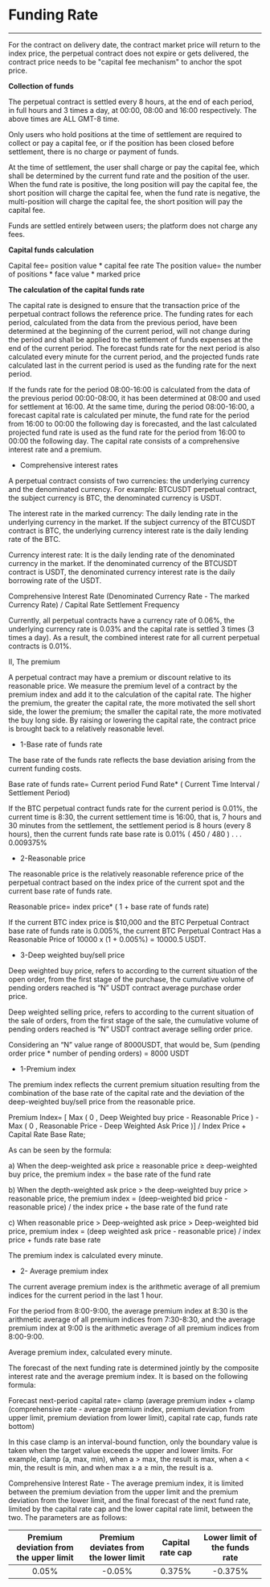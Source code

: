 # **Funding Rate**

------

For the contract on delivery date, the contract market price will return to the index price, the perpetual contract does not expire or gets delivered, the contract price needs to be "capital fee mechanism" to anchor the spot price.

**Collection of funds**

The perpetual contract is settled every 8 hours, at the end of each period, in full hours and 3 times a day, at 00:00, 08:00 and 16:00 respectively. The above times are ALL GMT-8 time.

Only users who hold positions at the time of settlement are required to collect or pay a capital fee, or if the position has been closed before settlement, there is no charge or payment of funds.

At the time of settlement, the user shall charge or pay the capital fee, which shall be determined by the current fund rate and the position of the user. When the fund rate is positive, the long position will pay the capital fee, the short position will charge the capital fee, when the fund rate is negative, the multi-position will charge the capital fee, the short position will pay the capital fee.

Funds are settled entirely between users; the platform does not charge any fees.

**Capital funds calculation**

Capital fee= position value * capital fee rate
The position value= the number of positions * face value * marked price

**The calculation of the capital funds rate**

The capital rate is designed to ensure that the transaction price of the perpetual contract follows the reference price. The funding rates for each period, calculated from the data from the previous period, have been determined at the beginning of the current period, will not change during the period and shall be applied to the settlement of funds expenses at the end of the current period. The forecast funds rate for the next period is also calculated every minute for the current period, and the projected funds rate calculated last in the current period is used as the funding rate for the next period.

If the funds rate for the period 08:00-16:00 is calculated from the data of the previous period 00:00-08:00, it has been determined at 08:00 and used for settlement at 16:00. At the same time, during the period 08:00-16:00, a forecast capital rate is calculated per minute, the fund rate for the period from 16:00 to 00:00 the following day is forecasted, and the last calculated projected fund rate is used as the fund rate for the period from 16:00 to 00:00 the following day.
The capital rate consists of a comprehensive interest rate and a premium.

- Comprehensive interest rates

A perpetual contract consists of two currencies: the underlying currency and the denominated currency. For example: BTCUSDT perpetual contract, the subject currency is BTC, the denominated currency is USDT.

The interest rate in the marked currency: The daily lending rate in the underlying currency in the market. If the subject currency of the BTCUSDT contract is BTC, the underlying currency interest rate is the daily lending rate of the BTC.

Currency interest rate: It is the daily lending rate of the denominated currency in the market. If the denominated currency of the BTCUSDT contract is USDT, the denominated currency interest rate is the daily borrowing rate of the USDT.

Comprehensive Interest Rate (Denominated Currency Rate - The marked Currency Rate) / Capital Rate Settlement Frequency

Currently, all perpetual contracts have a currency rate of 0.06%, the underlying currency rate is 0.03% and the capital rate is settled 3 times (3 times a day). As a result, the combined interest rate for all current perpetual contracts is 0.01%.

II, The premium

A perpetual contract may have a premium or discount relative to its reasonable price. We measure the premium level of a contract by the premium index and add it to the calculation of the capital rate. The higher the premium, the greater the capital rate, the more motivated the sell short side, the lower the premium; the smaller the capital rate, the more motivated the buy long side. By raising or lowering the capital rate, the contract price is brought back to a relatively reasonable level.

* 1-Base rate of funds rate

The base rate of the funds rate reflects the base deviation arising from the current funding costs.

Base rate of funds rate= Current period Fund Rate* ( Current Time Interval / Settlement Period)

If the BTC perpetual contract funds rate for the current period is 0.01%, the current time is 8:30, the current settlement time is 16:00, that is, 7 hours and 30 minutes from the settlement, the settlement period is 8 hours (every 8 hours), then the current funds rate base rate is 0.01% ( 450 / 480 ) . . . 0.009375%

* 2-Reasonable price

The reasonable price is the relatively reasonable reference price of the perpetual contract based on the index price of the current spot and the current base rate of funds rate.

Reasonable price= index price* ( 1 + base rate of funds rate)

If the current BTC index price is $10,000 and the BTC Perpetual Contract base rate of funds rate is 0.005%, the current BTC Perpetual Contract Has a Reasonable Price of 10000 x (1 + 0.005%) = 10000.5 USDT.

* 3-Deep weighted buy/sell price

Deep weighted buy price, refers to according to the current situation of the open order, from the first stage of the purchase, the cumulative volume of pending orders reached is “N” USDT contract average purchase order price.

Deep weighted selling price, refers to according to the current situation of the sale of orders, from the first stage of the sale, the cumulative volume of pending orders reached is “N” USDT contract average selling order price.

Considering an “N” value range of 8000USDT, that would be, Sum (pending order price * number of pending orders) = 8000 USDT

* 1-Premium index

The premium index reflects the current premium situation resulting from the combination of the base rate of the capital rate and the deviation of the deep-weighted buy/sell price from the reasonable price.

Premium Index= [ Max ( 0 , Deep Weighted buy price - Reasonable Price ) - Max ( 0 , Reasonable Price - Deep Weighted Ask Price )] / Index Price + Capital Rate Base Rate;

As can be seen by the formula:

a) When the deep-weighted ask price ≥ reasonable price ≥ deep-weighted buy price, the premium index = the base rate of the fund rate

b) When the depth-weighted ask price > the deep-weighted buy price > reasonable price, the premium index = (deep-weighted bid price - reasonable price) / the index price + the base rate of the fund rate

c) When reasonable price > Deep-weighted ask price > Deep-weighted bid price, premium index = (deep weighted ask price - reasonable price) / index price + funds rate base rate

The premium index is calculated every minute.

* 2- Average premium index

The current average premium index is the arithmetic average of all premium indices for the current period in the last 1 hour.

For the period from 8:00-9:00, the average premium index at 8:30 is the arithmetic average of all premium indices from 7:30-8:30, and the average premium index at 9:00 is the arithmetic average of all premium indices from 8:00-9:00.

Average premium index, calculated every minute.

The forecast of the next funding rate is determined jointly by the composite interest rate and the average premium index. It is based on the following formula:

Forecast next-period capital rate= clamp (average premium index + clamp (comprehensive rate - average premium index, premium deviation from upper limit, premium deviation from lower limit), capital rate cap, funds rate bottom)

In this case clamp is an interval-bound function, only the boundary value is taken when the target value exceeds the upper and lower limits. For example, clamp (a, max, min), when a > max, the result is max, when a < min, the result is min, and when max ≥ a ≥ min, the result is a.

Comprehensive Interest Rate - The average premium index, it is limited between the premium deviation from the upper limit and the premium deviation from the lower limit, and the final forecast of the next fund rate, limited by the capital rate cap and the lower capital rate limit, between the two. The parameters are as follows:


| Premium deviation from the upper limit | Premium deviates from the lower limit | Capital rate cap | Lower limit of the funds rate |
| :------------------------------------: | :-----------------------------------: | :--------------: | :---------------------------: |
|                 0.05%                  |                -0.05%                 |      0.375%      |            -0.375%            |





